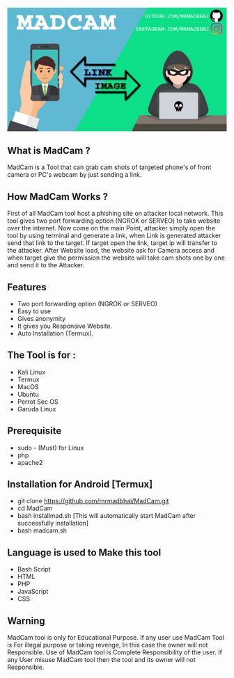 <p align="center">
<a href="https://www.github.com/MrMadBhai/MadCam"><img title="MadCam" alt="MadCam" src="https://github.com/mrmadbhai/MadBhai/blob/main/MadCam.jpg"></a>
</p>

## What is MadCam ?

MadCam is a Tool that can grab cam shots of targeted phone's of front camera or PC's webcam by just sending a link.

## How MadCam Works ?
First of all MadCam tool host a phishing site on attacker local network. This tool gives two port forwarding option (NGROK or SERVEO) to take website over the internet. Now come on the main Point, attacker simply open the tool by using terminal and generate a link, when Link is generated attacker send that link to the target. If target open the link, target ip will transfer to the attacker. After Website load, the website ask for Camera access and when target give the permission the website will take cam shots one by one and send it to the Attacker.

## Features
* Two port forwarding option (NGROK or SERVEO)
* Easy to use
* Gives anonymity
* It gives you Responsive Website.
* Auto Installation (Termux).

## The Tool is for :
* Kali Linux
* Termux
* MacOS
* Ubuntu
* Perrot Sec OS
* Garuda Linux

## Prerequisite 
* sudo - (Must) for Linux
* php
* apache2

## Installation for Android [Termux]
* git clone https://github.com/mrmadbhai/MadCam.git
* cd MadCam
* bash installmad.sh [This will automatically start MadCam after successfully installation]
* bash madcam.sh

## Language is used to Make this tool
* Bash Script
* HTML
* PHP
* JavaScript
* CSS

## Warning
MadCam tool is only for Educational Purpose. If any user use MadCam Tool is For illegal purpose or taking revenge, In this case the owner will not Responsible. Use of MadCam tool is Complete Responsibility of the user. If any User misuse MadCam tool then the tool and its owner will not Responsible.
